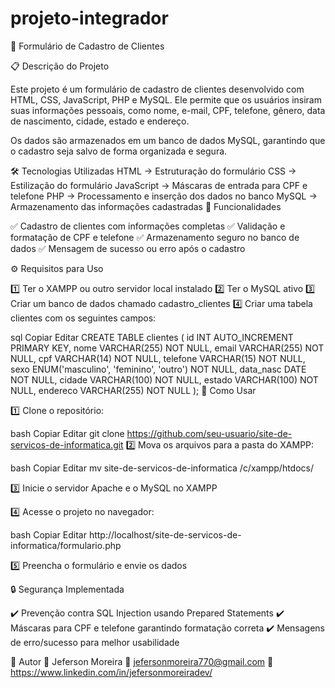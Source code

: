 # projeto-integrador

📌 Formulário de Cadastro de Clientes

📋 Descrição do Projeto

Este projeto é um formulário de cadastro de clientes desenvolvido com HTML, CSS, JavaScript, PHP e MySQL. Ele permite que os usuários insiram suas informações pessoais, como nome, e-mail, CPF, telefone, gênero, data de nascimento, cidade, estado e endereço.

Os dados são armazenados em um banco de dados MySQL, garantindo que o cadastro seja salvo de forma organizada e segura.

🛠 Tecnologias Utilizadas
HTML → Estruturação do formulário
CSS → Estilização do formulário
JavaScript → Máscaras de entrada para CPF e telefone
PHP → Processamento e inserção dos dados no banco
MySQL → Armazenamento das informações cadastradas
🚀 Funcionalidades

✅ Cadastro de clientes com informações completas
✅ Validação e formatação de CPF e telefone
✅ Armazenamento seguro no banco de dados
✅ Mensagem de sucesso ou erro após o cadastro

⚙️ Requisitos para Uso

1️⃣ Ter o XAMPP ou outro servidor local instalado
2️⃣ Ter o MySQL ativo
3️⃣ Criar um banco de dados chamado cadastro_clientes
4️⃣ Criar uma tabela clientes com os seguintes campos:

sql
Copiar
Editar
CREATE TABLE clientes (
    id INT AUTO_INCREMENT PRIMARY KEY,
    nome VARCHAR(255) NOT NULL,
    email VARCHAR(255) NOT NULL,
    cpf VARCHAR(14) NOT NULL,
    telefone VARCHAR(15) NOT NULL,
    sexo ENUM('masculino', 'feminino', 'outro') NOT NULL,
    data_nasc DATE NOT NULL,
    cidade VARCHAR(100) NOT NULL,
    estado VARCHAR(100) NOT NULL,
    endereco VARCHAR(255) NOT NULL
);
📝 Como Usar

1️⃣ Clone o repositório:

bash
Copiar
Editar
git clone https://github.com/seu-usuario/site-de-servicos-de-informatica.git
2️⃣ Mova os arquivos para a pasta do XAMPP:

bash
Copiar
Editar
mv site-de-servicos-de-informatica /c/xampp/htdocs/

3️⃣ Inicie o servidor Apache e o MySQL no XAMPP

4️⃣ Acesse o projeto no navegador:

bash
Copiar
Editar
http://localhost/site-de-servicos-de-informatica/formulario.php

5️⃣ Preencha o formulário e envie os dados

🔒 Segurança Implementada

✔️ Prevenção contra SQL Injection usando Prepared Statements
✔️ Máscaras para CPF e telefone garantindo formatação correta
✔️ Mensagens de erro/sucesso para melhor usabilidade

📌 Autor
👤 Jeferson Moreira
📧 jefersonmoreira770@gmail.com
🔗 https://www.linkedin.com/in/jefersonmoreiradev/

